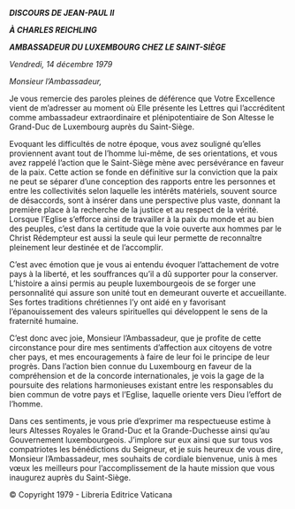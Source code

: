 ***DISCOURS DE JEAN-PAUL II***

***À CHARLES REICHLING***

***AMBASSADEUR DU LUXEMBOURG CHEZ LE SAINT-SIÈGE***

*Vendredi, 14 décembre 1979*

*Monsieur l’Ambassadeur,*

Je vous remercie des paroles pleines de déférence que Votre Excellence vient de m’adresser au moment où Elle présente les Lettres qui l’accréditent comme ambassadeur extraordinaire et plénipotentiaire de Son Altesse le Grand-Duc de Luxembourg auprès du Saint-Siège.

Evoquant les difficultés de notre époque, vous avez souligné qu’elles proviennent avant tout de l’homme lui-même, de ses orientations, et vous avez rappelé l’action que le Saint-Siège mène avec persévérance en faveur de la paix. Cette action se fonde en définitive sur la conviction que la paix ne peut se séparer d’une conception des rapports entre les personnes et entre les collectivités selon laquelle les intérêts matériels, souvent source de désaccords, sont à insérer dans une perspective plus vaste, donnant la première place à la recherche de la justice et au respect de la vérité. Lorsque l’Eglise s’efforce ainsi de travailler à la paix du monde et au bien des peuples, c’est dans la certitude que la voie ouverte aux hommes par le Christ Rédempteur est aussi la seule qui leur permette de reconnaître pleinement leur destinée et de l’accomplir.

C’est avec émotion que je vous ai entendu évoquer l’attachement de votre pays à la liberté, et les souffrances qu’il a dû supporter pour la conserver. L’histoire a ainsi permis au peuple luxembourgeois de se forger une personnalité qui assure son unité tout en demeurant ouverte et accueillante. Ses fortes traditions chrétiennes l’y ont aidé en y favorisant l’épanouissement des valeurs spirituelles qui développent le sens de la fraternité humaine.

C’est donc avec joie, Monsieur l’Ambassadeur, que je profite de cette circonstance pour dire mes sentiments d’affection aux citoyens de votre cher pays, et mes encouragements à faire de leur foi le principe de leur progrès. Dans l’action bien connue du Luxembourg en faveur de la compréhension et de la concorde internationales, je vois la gage de la poursuite des relations harmonieuses existant entre les responsables du bien commun de votre pays et l’Eglise, laquelle oriente vers Dieu l’effort de l’homme.

Dans ces sentiments, je vous prie d’exprimer ma respectueuse estime à leurs Altesses Royales le Grand-Duc et la Grande-Duchesse ainsi qu’au Gouvernement luxembourgeois. J’implore sur eux ainsi que sur tous vos compatriotes les bénédictions du Seigneur, et je suis heureux de vous dire, Monsieur l’Ambassadeur, mes souhaits de cordiale bienvenue, unis à mes vœux les meilleurs pour l’accomplissement de la haute mission que vous inaugurez auprès du Saint-Siège.

© Copyright 1979 - Libreria Editrice Vaticana